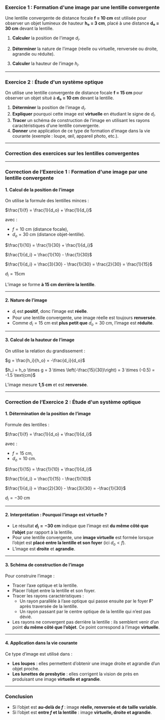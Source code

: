 ### **Exercice 1 : Formation d'une image par une lentille convergente**  
Une lentille convergente de distance focale **f = 10 cm** est utilisée pour observer un objet lumineux de hauteur **h₀ = 3 cm**, placé à une distance **d₀ = 30 cm** devant la lentille.  

1. **Calculer** la position de l'image $d_i$.
   
2. **Déterminer** la nature de l’image (réelle ou virtuelle, renversée ou droite, agrandie ou réduite).  
   
3. **Calculer** la hauteur de l’image $h_i$.

---

### **Exercice 2 : Étude d'un système optique**  
On utilise une lentille convergente de distance focale **f = 15 cm** pour observer un objet situé à **d₀ = 10 cm** devant la lentille.  

1. **Déterminer** la position de l’image $d_i$.  
2. **Expliquer** pourquoi cette image est **virtuelle** en étudiant le signe de $d_i$.  
3. **Tracer** un schéma de construction de l’image en utilisant les rayons caractéristiques d’une lentille convergente.  
4. **Donner** une application de ce type de formation d’image dans la vie courante (exemple : loupe, œil, appareil photo, etc.).  


---

### **Correction des exercices sur les lentilles convergentes**

---

### **Correction de l’Exercice 1 : Formation d'une image par une lentille convergente**  

#### **1. Calcul de la position de l’image**  
On utilise la formule des lentilles minces :  

$\frac{1}{f} = \frac{1}{d_o} + \frac{1}{d_i}$

avec :  
- $f = 10$ cm (distance focale),  
- $d_o = 30$ cm (distance objet-lentille).  

$\frac{1}{10} = \frac{1}{30} + \frac{1}{d_i}$

$\frac{1}{d_i} = \frac{1}{10} - \frac{1}{30}$

$\frac{1}{d_i} = \frac{3}{30} - \frac{1}{30} = \frac{2}{30} = \frac{1}{15}$

$d_i = 15 \text{cm}$

L’image se forme **à 15 cm derrière la lentille**.

---

#### **2. Nature de l’image**  
- $d_i$ est **positif**, donc l’image est **réelle**.  
- Pour une lentille convergente, une image réelle est toujours **renversée**.  
- Comme $d_i = 15$ cm est **plus petit que** $d_o = 30$ cm, l’image est **réduite**.

---

#### **3. Calcul de la hauteur de l’image**  
On utilise la relation du grandissement :

$g = \frac{h_i}{h_o} = -\frac{d_i}{d_o}$

$h_i = h_o \times g = 3 \times \left(-\frac{15}{30}\right) = 3 \times (-0.5) = -1.5 \text{cm}$

L’image mesure **1,5 cm** et est **renversée**.

---

### **Correction de l’Exercice 2 : Étude d'un système optique**  

#### **1. Détermination de la position de l’image**  
Formule des lentilles :  

$\frac{1}{f} = \frac{1}{d_o} + \frac{1}{d_i}$

avec :  
- $f = 15$ cm,  
- $d_o = 10$ cm.  

$\frac{1}{15} = \frac{1}{10} + \frac{1}{d_i}$

$\frac{1}{d_i} = \frac{1}{15} - \frac{1}{10}$

$\frac{1}{d_i} = \frac{2}{30} - \frac{3}{30} = -\frac{1}{30}$

$d_i = -30 \text{ cm}$

---

#### **2. Interprétation : Pourquoi l’image est virtuelle ?**  
- Le résultat **$d_i = -30$ cm** indique que l’image est **du même côté que l’objet** par rapport à la lentille.  
- Pour une lentille convergente, une **image virtuelle** est formée lorsque l’objet est **placé entre la lentille et son foyer** (ici $d_o < f$).  
- L’image est **droite** et **agrandie**.

---

#### **3. Schéma de construction de l’image**  
Pour construire l’image :
- Tracer l’axe optique et la lentille.
- Placer l’objet entre la lentille et son foyer.
- Tracer les rayons caractéristiques :
  - Un rayon parallèle à l’axe optique qui passe ensuite par le foyer **F'** après traversée de la lentille.
  - Un rayon passant par le centre optique de la lentille qui n’est pas dévié.
- Les rayons ne convergent pas derrière la lentille : ils semblent venir d’un point **du même côté que l’objet**. Ce point correspond à l’image **virtuelle**.

---

#### **4. Application dans la vie courante**  
Ce type d’image est utilisé dans :  
- **Les loupes** : elles permettent d’obtenir une image droite et agrandie d’un objet proche.  
- **Les lunettes de presbytie** : elles corrigent la vision de près en produisant une image **virtuelle et agrandie**.  

---

### **Conclusion**
- Si l’objet est **au-delà de $f$** : image **réelle, renversée et de taille variable**.
- Si l’objet est **entre $f$ et la lentille** : image **virtuelle, droite et agrandie**.
